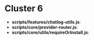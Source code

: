 # Cluster 6
- **scripts/features/chatlog-utils.js**: 
- **scripts/core/provider-router.js**: 
- **scripts/core/utils/requireOrInstall.js**: 
